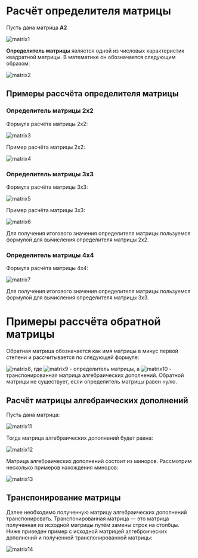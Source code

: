 # Расчёт определителя матрицы
Пусть дана матрица **A2**

![matrix1](misc/matrix/matrix1.png)

**Определитель матрицы** является одной из числовых характеристик квадратной матрицы. В математике он обозначается следующим образом:

![matrix2](misc/matrix/matrix2.png)

## Примеры рассчёта определителя матрицы

### Определитель матрицы 2х2

Формула расчёта матрицы 2х2:

![matrix3](misc/matrix/matrix3.png)

Пример расчёта матрицы 2х2:

![matrix4](misc/matrix/matrix4.png)

### Определитель матрицы 3х3

Формула расчёта матрицы 3х3:

![matrix5](misc/matrix/matrix5.png)

Пример расчёта матрицы 3х3:

![matrix6](misc/matrix/matrix6.png)

Для получения итогового значения определителя матрицы пользуемся формулой для вычисления определителя матрицы 2х2.

### Определитель матрицы 4х4

Формула расчёта матрицы 4х4:

![matrix7](misc/matrix/matrix7.png)

Для получения итогового значения определителя матрицы пользуемся формулой для вычисления определителя матрицы 3х3.

# Примеры рассчёта обратной матрицы

Обратная матрица обозначается как имя матрицы в минус первой степени и рассчитывается по следующей формуле:

![matrix8](misc/matrix/matrix8.png), где ![matrix9](misc/matrix/matrix9.png) - определитель матрицы, а ![matrix10](misc/matrix/matrix10.png) - транспонированная матрица алгебраических дополнений. Обратной матрицы не существует, если определитель матрицы равен нулю.

## Расчёт матрицы алгебраических дополнений

Пусть дана матрица:

![matrix11](misc/matrix/matrix11.png)

Тогда матрица алгебраических дополнений будет равна:

![matrix12](misc/matrix/matrix12.png)

Матрица алгебраических дополнений состоит из миноров. Рассмотрим несколько примеров нахождения миноров:

![matrix13](misc/matrix/matrix13.png)

## Транспонирование матрицы

Далее необходимо полученную матрицу алгебраических дополнений транспонировать. Транспонированная матрица — это матрица полученная из исходной матрицы путём замены строк на столбцы. Ниже приведен пример с исходной матрицей алгеброических дополнений и полученной транспонированной матрицы:

![matrix14](misc/matrix/matrix14.png)


